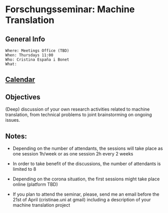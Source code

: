 # Forschungsseminar: Machine Translation
## General Info
```
Where: Meetings Office (TBD)
When: Thursdays 11:00 
Who: Cristina España i Bonet
What: 
```

## [Calendar](../calendar.md)

## Objectives

(Deep) discussion of your own research activities related to machine translation, from technical problems to joint brainstorming on ongoing issues.

## Notes:

* Depending on the number of attendants, the sessions will take place as one session 1h/week or as one session 2h every 2 weeks
* In order to take benefit of the discussions, the number of attendants is limited to 8


* Depending on the corona situation, the first sessions might take place online (platform TBD)
* If you plan to attend the seminar, please, send me an email before the 21st of April (cristinae.uni at gmail) including a description of your machine translation project
